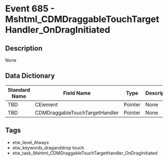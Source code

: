 # Event 685 - Mshtml_CDMDraggableTouchTargetHandler_OnDragInitiated

## Description
None

## Data Dictionary
|Standard Name|Field Name|Type|Description|Sample Value|
|---|---|---|---|---|
|TBD|CElement|Pointer|None|`None`|
|TBD|CDMDraggableTouchTargetHandler|Pointer|None|`None`|

## Tags
* etw_level_Always
* etw_keywords_draganddrop touch
* etw_task_Mshtml_CDMDraggableTouchTargetHandler_OnDragInitiated
